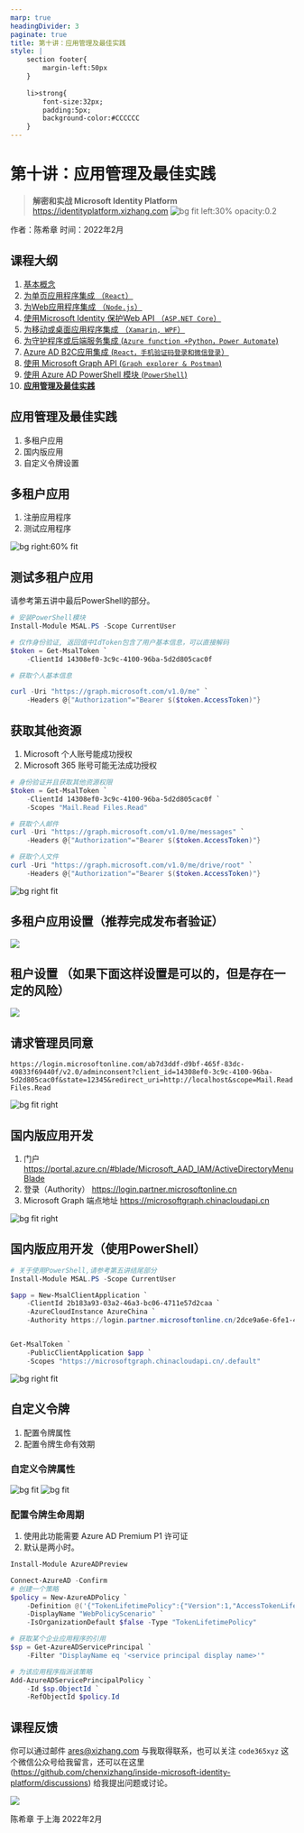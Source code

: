 ```yaml
---
marp: true
headingDivider: 3
paginate: true
title: 第十讲：应用管理及最佳实践
style: |
    section footer{
        margin-left:50px
    }
    
    li>strong{
        font-size:32px;
        padding:5px;
        background-color:#CCCCCC
    }
---
```


# 第十讲：应用管理及最佳实践
> **解密和实战 Microsoft Identity Platform**  https://identityplatform.xizhang.com
![bg fit left:30% opacity:0.2](images/aad.png)


作者：陈希章
时间：2022年2月


## 课程大纲
<!--
footer: '**解密和实战 Microsoft Identity Platform**  https://identityplatform.xizhang.com'
-->

1. [基本概念](module1-overview.md)
1. [为单页应用程序集成 （`React`）](module2-spa.md)
1. [为Web应用程序集成 （`Node.js`）](module3-webapp.md)
1. [使用Microsoft Identity 保护Web API （`ASP.NET Core`）](module4-webapi.md)
1. [为移动或桌面应用程序集成 （`Xamarin, WPF`）](module5-desktop-mobile.md)
1. [为守护程序或后端服务集成 (`Azure function +Python，Power Automate`)](module6-deamon-service.md)
1. [Azure AD B2C应用集成 (`React，手机验证码登录和微信登录`） ](module7-b2c.md)
1. [使用 Microsoft Graph API (`Graph explorer & Postman`)](module8-msgraph.md)
1. [使用 Azure AD PowerShell 模块 (`PowerShell`)](module9-powershell.md)
1. **[应用管理及最佳实践](module10-bestpractices.md)**


## <!-- fit --> 应用管理及最佳实践

1. 多租户应用
1. 国内版应用
1. 自定义令牌设置

## 多租户应用
1. 注册应用程序
1. 测试应用程序

![bg right:60% fit](images/multi-tenant-app.png)

## 测试多租户应用

请参考第五讲中最后PowerShell的部分。

```powershell
# 安装PowerShell模块
Install-Module MSAL.PS -Scope CurrentUser

# 仅作身份验证, 返回值中IdToken包含了用户基本信息，可以直接解码
$token = Get-MsalToken `
    -ClientId 14308ef0-3c9c-4100-96ba-5d2d805cac0f

# 获取个人基本信息

curl -Uri "https://graph.microsoft.com/v1.0/me" `
    -Headers @{"Authorization"="Bearer $($token.AccessToken)"}

```

## 获取其他资源

1. Microsoft 个人账号能成功授权
1. Microsoft 365 账号可能无法成功授权

```powershell
# 身份验证并且获取其他资源权限
$token = Get-MsalToken `
    -ClientId 14308ef0-3c9c-4100-96ba-5d2d805cac0f `
    -Scopes "Mail.Read Files.Read"

# 获取个人邮件
curl -Uri "https://graph.microsoft.com/v1.0/me/messages" `
    -Headers @{"Authorization"="Bearer $($token.AccessToken)"}

# 获取个人文件
curl -Uri "https://graph.microsoft.com/v1.0/me/drive/root" `
    -Headers @{"Authorization"="Bearer $($token.AccessToken)"}
```

![bg right fit](images/unverified-app-error.png)

## 多租户应用设置（推荐完成发布者验证）
<!-- _footer: '' -->
<!-- https://docs.microsoft.com/zh-cn/azure/active-directory/develop/publisher-verification-overview -->
![](images/verify-publisher.png)

## 租户设置 （如果下面这样设置是可以的，但是存在一定的风险）
<!-- https://portal.azure.com/#blade/Microsoft_AAD_IAM/ConsentPoliciesMenuBlade/UserSettings -->

![](images/azuread-user-consent-settings.png)

## 请求管理员同意

`https://login.microsoftonline.com/ab7d3ddf-d9bf-465f-83dc-49833f69440f/v2.0/adminconsent?client_id=14308ef0-3c9c-4100-96ba-5d2d805cac0f&state=12345&redirect_uri=http://localhost&scope=Mail.Read Files.Read`


![bg fit right](images/admin-consent-screen.png)


## 国内版应用开发

1. 门户 https://portal.azure.cn/#blade/Microsoft_AAD_IAM/ActiveDirectoryMenuBlade
1. 登录（Authority） https://login.partner.microsoftonline.cn
1. Microsoft Graph 端点地址 https://microsoftgraph.chinacloudapi.cn

![bg fit right](images/azure-china-endpoint.png)

## 国内版应用开发（使用PowerShell）

```powershell
# 关于使用PowerShell,请参考第五讲结尾部分
Install-Module MSAL.PS -Scope CurrentUser

$app = New-MsalClientApplication `
    -ClientId 2b183a93-03a2-46a3-bc06-4711e57d2caa `
    -AzureCloudInstance AzureChina `
    -Authority https://login.partner.microsoftonline.cn/2dce9a6e-6fe1-4dc8-ac10-f571cdefc583


Get-MsalToken `
    -PublicClientApplication $app `
    -Scopes "https://microsoftgraph.chinacloudapi.cn/.default"

```

![bg right fit](images/aad-msaltoken-china.png)

## 自定义令牌

1. 配置令牌属性
1. 配置令牌生命有效期

###  自定义令牌属性
<!-- https://docs.microsoft.com/zh-cn/azure/active-directory/develop/id-tokens -->
<!-- _footer: ''--> 
![bg fit](images/custom-token-settings.png)
![bg fit](images/custom-token-group-claims.png)

<!-- 
勾选上了组的话，groups是安全组编号（可以通过这里找到 https://aad.portal.azure.com/#blade/Microsoft_AAD_IAM/GroupsManagementMenuBlade/AllGroups），
wids是系统角色编号，所有这些编号，在每个租户都是固定的，通过  Get-AzureADDirectoryRoleTemplate 可以获取到
自定义令牌，组属性中，注意有一个显示为role的选项
{
  "typ": "JWT",
  "alg": "RS256",
  "kid": "Mr5-AUibfBii7Nd1jBebaxboXW0"
}.{
  "aud": "1b87e032-fd57-4f67-b2f3-d9ff5e1c583f",
  "iss": "https://login.microsoftonline.com/3a6831ab-6304-4c72-8d08-3afe544555dd/v2.0",
  "iat": 1645428113,
  "nbf": 1645428113,
  "exp": 1645432013,
  "groups": [
    "b956c237-7c9a-4ff5-bfff-79a832b0c4bf",
    "6b759766-2ecb-4299-b31f-965ef23f2931",
    "da86cab9-1cee-4456-b9e2-b18615b023ca",
    "c17dcde0-5dba-4cc8-b7df-5d2390069de4",
    "7467cf68-fa42-473d-9f2e-c3d72e9620ee"
  ],
  "name": "希章",
  "oid": "b238fd07-6513-46b0-b133-55c9ff8b09e9",
  "preferred_username": "ares@code365.xyz",
  "rh": "0.AXAAqzFoOgRjckyNCDr-VEVV3TLghxtX_WdPsvPZ_14cWD9wAAY.",
  "sub": "xE4rtpK7Ro2qbhjqCh6AX3w18ETIVGHYE0YG03TZqCY",
  "tid": "3a6831ab-6304-4c72-8d08-3afe544555dd",
  "uti": "R5k7foDhLEyokhm9eWklAQ",
  "ver": "2.0",
  "wids": [
    "62e90394-69f5-4237-9190-012177145e10",
    "b79fbf4d-3ef9-4689-8143-76b194e85509"
  ]
}.[Signature]

 -->


### 配置令牌生命周期

1. 使用此功能需要 Azure AD Premium P1 许可证
1. 默认是两小时。

```powershell
Install-Module AzureADPreview

Connect-AzureAD -Confirm
# 创建一个策略
$policy = New-AzureADPolicy `
    -Definition @('{"TokenLifetimePolicy":{"Version":1,"AccessTokenLifetime":"02:00:00"}}') `
    -DisplayName "WebPolicyScenario" `
    -IsOrganizationDefault $false -Type "TokenLifetimePolicy"

# 获取某个企业应用程序的引用
$sp = Get-AzureADServicePrincipal `
    -Filter "DisplayName eq '<service principal display name>'"

# 为该应用程序指派该策略
Add-AzureADServicePrincipalPolicy `
    -Id $sp.ObjectId `
    -RefObjectId $policy.Id

```

## 课程反馈

你可以通过邮件 <ares@xizhang.com> 与我取得联系，也可以关注 `code365xyz` 这个微信公众号给我留言，还可以在这里 (<https://github.com/chenxizhang/inside-microsoft-identity-platform/discussions>) 给我提出问题或讨论。

![](images/code365xyz.jpg)


陈希章 于上海
2022年2月